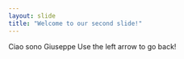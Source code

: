 ```yaml
---
layout: slide
title: "Welcome to our second slide!"
---
```

Ciao sono Giuseppe
Use the left arrow to go back!
